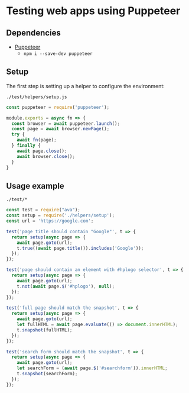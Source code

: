 # Testing web apps using Puppeteer

## Dependencies

- [Puppeteer](https://github.com/GoogleChrome/puppeteer)
	- `npm i --save-dev puppeteer`

## Setup

The first step is setting up a helper to configure the environment:

`./test/helpers/setup.js`

```js
const puppeteer = require('puppeteer');

module.exports = async fn => {
  const browser = await puppeteer.launch();
  const page = await browser.newPage();
  try {
    await fn(page);
  } finally {
    await page.close();
    await browser.close();
  }
}

```

## Usage example

`./test/*`

```js
const test = require("ava");
const setup = require('./helpers/setup');
const url = 'https://google.com';

test('page title should contain "Google"', t => {
  return setup(async page => {    
    await page.goto(url);
    t.true((await page.title()).includes('Google'));
  });
});

test('page should contain an element with #hplogo selector', t => {
  return setup(async page => {
    await page.goto(url);
    t.not(await page.$('#hplogo'), null);
  });
});

test('full page should match the snapshot', t => {
  return setup(async page => {
    await page.goto(url);
    let fullHTML = await page.evaluate(() => document.innerHTML);
    t.snapshot(fullHTML);
  });
});

test('search form should match the snapshot', t => {
  return setup(async page => {
    await page.goto(url);
    let searchForm = (await page.$('#searchform')).innerHTML;
    t.snapshot(searchForm);
  });
});
```
